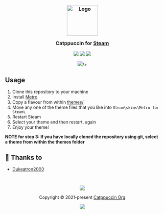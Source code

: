 <h3 align="center">
	<img src="https://raw.githubusercontent.com/catppuccin/catppuccin/main/assets/logos/exports/1544x1544_circle.png" width="100" alt="Logo"/><br/>
	<img src="https://raw.githubusercontent.com/catppuccin/catppuccin/main/assets/misc/transparent.png" height="30" width="0px"/>
	Catppuccin for <a href="https://store.steampowered.com">Steam</a>
	<img src="https://raw.githubusercontent.com/catppuccin/catppuccin/main/assets/misc/transparent.png" height="30" width="0px"/>
</h3>

<p align="center">
    <a href="https://github.com/catppuccin/steam/stargazers"><img src="https://img.shields.io/github/stars/catppuccin/steam?colorA=363a4f&colorB=b7bdf8&style=for-the-badge"></a>
    <a href="https://github.com/catppuccin/steam/issues"><img src="https://img.shields.io/github/issues/catppuccin/steam?colorA=363a4f&colorB=f5a97f&style=for-the-badge"></a>
    <a href="https://github.com/catppuccin/steam/contributors"><img src="https://img.shields.io/github/contributors/catppuccin/steam?colorA=363a4f&colorB=a6da95&style=for-the-badge"></a>
</p>

<p align="center">
	<img src="https://raw.githubusercontent.com/Dukeatron/steam/main/assets/ss.png"/>/>
</p>

## Usage

1. Clone this repository to your machine
2. Install [Metro](https://metroforsteam.com)
3. Copy a flavour from within [themes/](https://github.com/Dukeatron/steam/tree/main/themes)
4. Move any one of the theme files that you like into `Steam\skins\Metro for Steam\`
5. Restart Steam
6. Select your theme and then restart, again
7. Enjoy your theme!

**NOTE for step 3: If you have locally cloned the repository using git, select a theme from within the themes folder**

## 💝 Thanks to

- [Dukeatron2000](https://github.com/Dukeatron)

&nbsp;

<p align="center">
	<img src="https://raw.githubusercontent.com/catppuccin/catppuccin/main/assets/footers/gray0_ctp_on_line.svg?sanitize=true" />
</p>

<p align="center">
	Copyright &copy; 2021-present <a href="https://github.com/catppuccin" target="_blank">Catppuccin Org</a>
</p>

<p align="center">
	<a href="https://github.com/catppuccin/catppuccin/blob/main/LICENSE"><img src="https://img.shields.io/static/v1.svg?style=for-the-badge&label=License&message=MIT&logoColor=d9e0ee&colorA=363a4f&colorB=b7bdf8"/></a>
</p>
